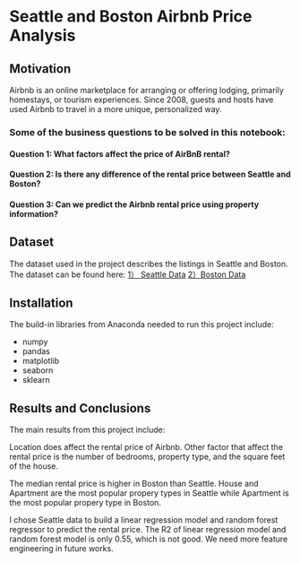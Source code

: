 # Seattle and Boston Airbnb Price Analysis

## Motivation

Airbnb is an online marketplace for arranging or offering lodging, primarily homestays, or tourism experiences. Since 2008, guests and hosts have used Airbnb to travel in a more unique, personalized way.


### Some of the business questions to be solved in this notebook:

#### Question 1: What factors affect the price of AirBnB rental?

#### Question 2: Is there any difference of the rental price between Seattle and Boston?

#### Question 3: Can we predict the Airbnb rental price using property information?

## Dataset
The dataset used in the project describes the listings in Seattle and Boston. The dataset can be found here: [1） Seattle Data](https://www.kaggle.com/airbnb/seattle) [2）Boston Data](https://www.kaggle.com/airbnb/boston)

## Installation

The build-in libraries from Anaconda needed to run this project include:

- numpy
- pandas
- matplotlib
- seaborn
- sklearn


## Results and Conclusions

The main results from this project include:

Location does affect the rental price of Airbnb. Other factor that affect the rental price is the number of bedrooms, property type, and the square feet of the house. 

The median rental price is higher in Boston than Seattle. House and Apartment are the most popular propery types in Seattle while Apartment is the most popular propery type in Boston. 

I chose Seattle data to build a linear regression model and random forest regressor to predict the rental price. The R2 of linear regression model and random forest model is only 0.55, which is not good. We need more feature engineering in future works.


